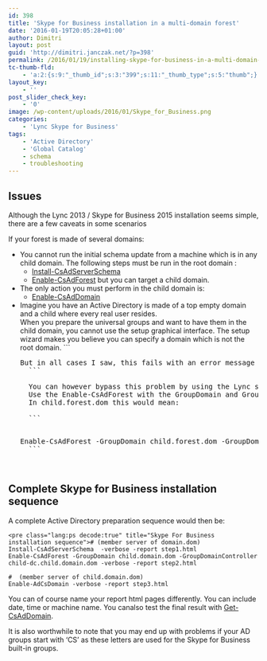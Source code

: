```yaml
---
id: 398
title: 'Skype for Business installation in a multi-domain forest'
date: '2016-01-19T20:05:28+01:00'
author: Dimitri
layout: post
guid: 'http://dimitri.janczak.net/?p=398'
permalink: /2016/01/19/installing-skype-for-business-in-a-multi-domain-forest/
tc-thumb-fld:
    - 'a:2:{s:9:"_thumb_id";s:3:"399";s:11:"_thumb_type";s:5:"thumb";}'
layout_key:
    - ''
post_slider_check_key:
    - '0'
image: /wp-content/uploads/2016/01/Skype_for_Business.png
categories:
    - 'Lync Skype for Business'
tags:
    - 'Active Directory'
    - 'Global Catalog'
    - schema
    - troubleshooting
---
```


## Issues

Although the Lync 2013 / Skype for Business 2015 installation seems simple, there are a few caveats in some scenarios

If your forest is made of several domains:

- You cannot run the initial schema update from a machine which is in any child domain. The following steps must be run in the root domain : 
    - [Install-CsAdServerSchema](https://technet.microsoft.com/en-us/library/gg398681.aspx)
    - [Enable-CsAdForest](https://technet.microsoft.com/en-us/library/gg425713.aspx) but you can target a child domain.
- The only action you must perform in the child domain is: 
    - [Enable-CsAdDomain](https://technet.microsoft.com/en-us/library/gg412764.aspx)
- Imagine you have an Active Directory is made of a top empty domain and a child where every real user resides.  
    When you prepare the universal groups and want to have them in the child domain, you cannot use the setup graphical interface. The setup wizard makes you believe you can specify a domain which is not the root domain. ```
    <pre class="">But in all cases I saw, this fails with an error message saying "Error: Object reference not set to an instance of an object. Type: NullReferenceException at Microsoft.Rtc.Management.Deployment.LcForest.PrepareForest()".
    ```
    
    You can however bypass this problem by using the Lync shell.  
    Use the Enable-CsAdForest with the GroupDomain and GroupDomainController switches to manually specify the domain and the target Global Catalog to use.  
    In child.forest.dom this would mean:
    
    ```
    <pre class="lang:ps decode:true " title="Enable-CsAdForest example">Enable-CsAdForest -GroupDomain child.forest.dom -GroupDomainController DC-in-child.child.forest-domain -verbose -report myreport.html
    ```

## Complete Skype for Business installation sequence

A complete Active Directory preparation sequence would then be:

```
<pre class="lang:ps decode:true" title="Skype For Business installation sequence"># (member server of domain.dom)
Install-CsAdServerSchema  -verbose -report step1.html
Enable-CsAdForest -GroupDomain child.domain.dom -GroupDomainController child-dc.child.domain.dom -verbose -report step2.html

#  (member server of child.domain.dom)
Enable-AdCsDomain -verbose -report step3.html
```

You can of course name your report html pages differently. You can include date, time or machine name. You canalso test the final result with [Get-CsAdDomain](https://technet.microsoft.com/en-us/library/gg398453.aspx).

It is also worthwhile to note that you may end up with problems if your AD groups start with ‘CS’ as these letters are used for the Skype for Business built-in groups.
